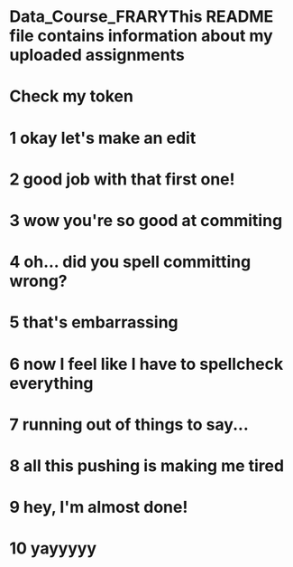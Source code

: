 # Data_Course_FRARYThis README file contains information about my uploaded assignments
# Check my token
# 1 okay let's make an edit
# 2 good job with that first one!
# 3 wow you're so good at commiting
# 4 oh... did you spell committing wrong?
# 5 that's embarrassing
# 6 now I feel like I have to spellcheck everything
# 7 running out of things to say...
# 8 all this pushing is making me tired
# 9 hey, I'm almost done!
# 10 yayyyyy 
